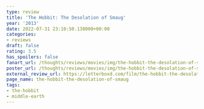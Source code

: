 ```yaml
---
type: review
title: 'The Hobbit: The Desolation of Smaug'
year: '2013'
date: 2022-07-31 23:10:50.138000+00:00
categories:
- reviews
draft: false
rating: 3.5
has_spoilers: false
fanart_url: /thoughts/reviews/movies/img/the-hobbit-the-desolation-of-smaug_fanart.png
poster_url: /thoughts/reviews/movies/img/the-hobbit-the-desolation-of-smaug_poster.png
external_review_url: https://letterboxd.com/film/the-hobbit-the-desolation-of-smaug/
page_name: the-hobbit-the-desolation-of-smaug
tags:
- the-hobbit
- middle-earth
---
```


